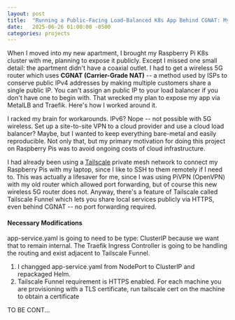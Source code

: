 ```yaml
---
layout: post
title:  "Running a Public-Facing Load-Balanced K8s App Behind CGNAT: My Approach"
date:   2025-06-26 01:00:00 -0500
categories: projects
---
```

When I moved into my new apartment, I brought my Raspberry Pi K8s cluster with me, planning to expose it publicly. Except I missed one small detail: the apartment didn't have a coaxial outlet. I had to get a wireless 5G router which uses **CGNAT (Carrier-Grade NAT)** -- a method used by ISPs to conserve public IPv4 addresses by making multiple customers share a single public IP. You can't assign an public IP to your load balancer if you don't have one to begin with. That wrecked my plan to expose my app via MetalLB and Traefik. Here's how I worked around it.<!--break-->

I racked my brain for workarounds. IPv6? Nope -- not possible with 5G wireless. Set up a site-to-site VPN to a cloud provider and use a cloud load balancer? Maybe, but I wanted to keep everything bare-metal and easily reproducible. Not only that, but my primary motivation for doing this project on Raspberry Pis was to avoid ongoing costs of cloud infrastructure.

I had already been using a [Tailscale](https://tailscale.com/) private mesh network to connect my Raspberry Pis with my laptop, since I like to SSH to them remotely if I need to. This was actually a lifesaver for me, since I was using PiVPN (OpenVPN) with my old router which allowed port forwarding, but of course this new wireless 5G router does not. Anyway, there's a feature of Tailscale called Tailscale Funnel which lets you share local services publicly via HTTPS, even behind CGNAT -- no port forwarding required.

#### Necessary Modifications

app-service.yaml is going to need to be type: ClusterIP because we want that to remain internal. The Traefik Ingress Controller is going to be handling the routing and exist adjacent to Tailscale Funnel. 
 
1. I changged app-service.yaml from NodePort to ClusterIP and repackaged Helm. 
2. Tailscale Funnel requirement is HTTPS enabled. For each machine you are provisioning with a TLS certificate, run tailscale cert on the machine to obtain a certificate

TO BE CONT...